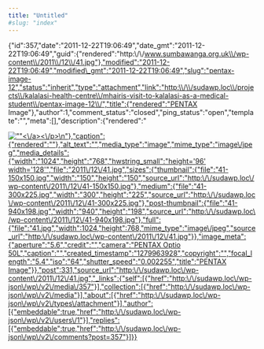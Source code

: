 ```yaml
---
title: "Untitled"
#slug: "index"
---
```


{"id":357,"date":"2011-12-22T19:06:49","date\_gmt":"2011-12-22T19:06:49","guid":{"rendered":"http:\\/\\/www.sumbawanga.org.uk\\/wp-content\\/2011\\/12\\/41.jpg"},"modified":"2011-12-22T19:06:49","modified\_gmt":"2011-12-22T19:06:49","slug":"pentax-image-12","status":"inherit","type":"attachment","link":"http:\\/\\/sudawp.loc\\/projects\\/kalalasi-health-centre\\/mhairis-visit-to-kalalasi-as-a-medical-student\\/pentax-image-12\\/","title":{"rendered":"PENTAX Image"},"author":1,"comment\_status":"closed","ping\_status":"open","template":"","meta":\[\],"description":{"rendered":"

[![\"\"](\"http:\/\/sudawp.loc\/wp-content\/2011\/12\/41-300x225.jpg\")<\\/a><\\/p>\\n"},"caption":{"rendered":""},"alt\_text":"","media\_type":"image","mime\_type":"image\\/jpeg","media\_details":{"width":"1024","height":"768","hwstring\_small":"height='96' width='128'","file":"2011\\/12\\/41.jpg","sizes":{"thumbnail":{"file":"41-150x150.jpg","width":"150","height":"150","source\_url":"http:\\/\\/sudawp.loc\\/wp-content\\/2011\\/12\\/41-150x150.jpg"},"medium":{"file":"41-300x225.jpg","width":"300","height":"225","source\_url":"http:\\/\\/sudawp.loc\\/wp-content\\/2011\\/12\\/41-300x225.jpg"},"post-thumbnail":{"file":"41-940x198.jpg","width":"940","height":"198","source\_url":"http:\\/\\/sudawp.loc\\/wp-content\\/2011\\/12\\/41-940x198.jpg"},"full":{"file":"41.jpg","width":1024,"height":768,"mime\_type":"image\\/jpeg","source\_url":"http:\\/\\/sudawp.loc\\/wp-content\\/2011\\/12\\/41.jpg"}},"image\_meta":{"aperture":"5.6","credit":"","camera":"PENTAX Optio 50L","caption":"","created\_timestamp":"1279963928","copyright":"","focal\_length":"5.4","iso":"64","shutter\_speed":"0.002255","title":"PENTAX Image"}},"post":331,"source\_url":"http:\\/\\/sudawp.loc\\/wp-content\\/2011\\/12\\/41.jpg","\_links":{"self":\[{"href":"http:\\/\\/sudawp.loc\\/wp-json\\/wp\\/v2\\/media\\/357"}\],"collection":\[{"href":"http:\\/\\/sudawp.loc\\/wp-json\\/wp\\/v2\\/media"}\],"about":\[{"href":"http:\\/\\/sudawp.loc\\/wp-json\\/wp\\/v2\\/types\\/attachment"}\],"author":\[{"embeddable":true,"href":"http:\\/\\/sudawp.loc\\/wp-json\\/wp\\/v2\\/users\\/1"}\],"replies":\[{"embeddable":true,"href":"http:\\/\\/sudawp.loc\\/wp-json\\/wp\\/v2\\/comments?post=357"}\]}}](http:\/\/sudawp.loc\/wp-content\/2011\/12\/41.jpg)